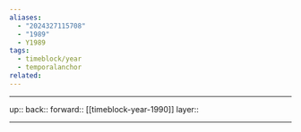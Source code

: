 ```yaml
---
aliases:
  - "2024327115708"
  - "1989"
  - Y1989
tags:
  - timeblock/year
  - temporalanchor
related:
---
```




***

up:: 
back:: 
forward:: [[timeblock-year-1990]]
layer:: 

***

